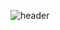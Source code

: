 <!---
silence102/silence102 is a ✨ special ✨ repository because its `README.md` (this file) appears on your GitHub profile.
You can click the Preview link to take a look at your changes.
--->

![header](https://capsule-render.vercel.app/api?type=wave&color=auto&height=300&section=header&text=Hi%20there!%20I'm%20Minseok&fontSize=60)
